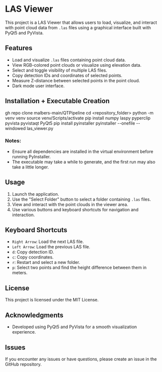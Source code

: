 ﻿# LAS Viewer

This project is a LAS Viewer that allows users to load, visualize, and interact with point cloud data from `.las` files using a graphical interface built with PyQt5 and PyVista.

## Features

- Load and visualize `.las` files containing point cloud data.
- View RGB-colored point clouds or visualize using elevation data.
- Select and toggle visibility of multiple LAS files.
- Copy detection IDs and coordinates of selected points.
- Measure Z-distance between selected points in the point cloud.
- Dark mode user interface.

## Installation + Executable Creation

   gh repo clone malbers-main/QTPipeline
   cd <repository_folder>
   python -m venv venv
   source venv/Scripts/activate
   pip install numpy laspy pyperclip pyvista pyvistaqt PyQt5
   pip install pyinstaller
   pyinstaller --onefile --windowed las_viewer.py

### Notes:
- Ensure all dependencies are installed in the virtual environment before running PyInstaller.
- The executable may take a while to generate, and the first run may also take a little longer.

## Usage

1. Launch the application.
2. Use the "Select Folder" button to select a folder containing `.las` files.
3. View and interact with the point clouds in the viewer area.
4. Use various buttons and keyboard shortcuts for navigation and interaction.

## Keyboard Shortcuts

- `Right Arrow`: Load the next LAS file.
- `Left Arrow`: Load the previous LAS file.
- `d`: Copy detection ID.
- `c`: Copy coordinates.
- `r`: Restart and select a new folder.
- `p`: Select two points and find the height difference between them in meters.

## License

This project is licensed under the MIT License.

## Acknowledgments

- Developed using PyQt5 and PyVista for a smooth visualization experience.

## Issues

If you encounter any issues or have questions, please create an issue in the GitHub repository.

